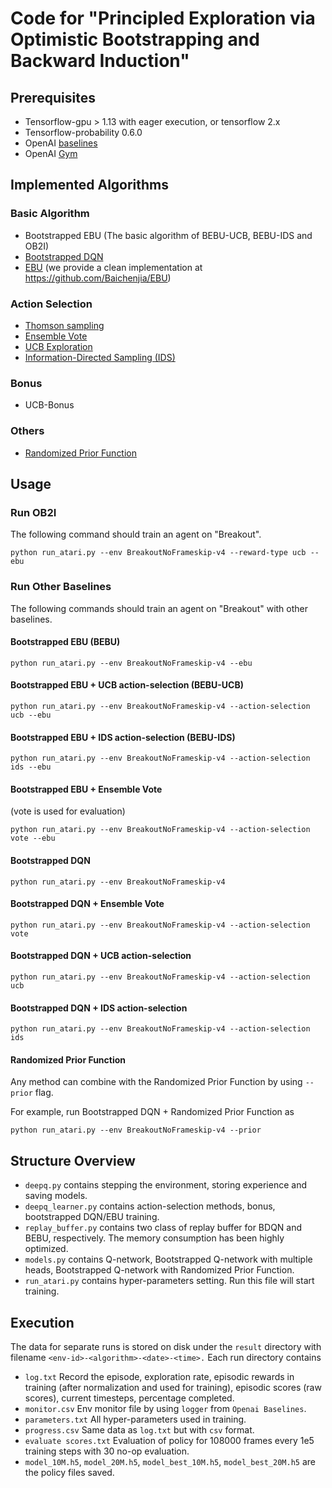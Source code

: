 # Code for "Principled Exploration via Optimistic Bootstrapping and Backward Induction"

## Prerequisites
- Tensorflow-gpu > 1.13 with eager execution, or tensorflow 2.x
- Tensorflow-probability 0.6.0
- OpenAI [baselines](https://github.com/openai/baselines)
- OpenAI [Gym](http://gym.openai.com/)

## Implemented Algorithms

### Basic Algorithm

- Bootstrapped EBU (The basic algorithm of BEBU-UCB, BEBU-IDS and OB2I)
- [Bootstrapped DQN](https://arxiv.org/abs/1602.04621)
- [EBU](https://arxiv.org/abs/1805.12375) 
(we provide a clean implementation at https://github.com/Baichenjia/EBU)

### Action Selection

- [Thomson sampling](https://arxiv.org/abs/1602.04621)
- [Ensemble Vote](https://arxiv.org/abs/1706.01502)
- [UCB Exploration](https://arxiv.org/abs/1706.01502)
- [Information-Directed Sampling (IDS)](https://arxiv.org/abs/1812.07544)

### Bonus

- UCB-Bonus

### Others

- [Randomized Prior Function](https://arxiv.org/abs/1806.03335) 

## Usage

### Run OB2I

The following command should train an agent on "Breakout".

`python run_atari.py --env BreakoutNoFrameskip-v4 --reward-type ucb --ebu`

### Run Other Baselines

The following commands should train an agent on "Breakout" with other baselines.

#### Bootstrapped EBU (BEBU)

`python run_atari.py --env BreakoutNoFrameskip-v4 --ebu`

#### Bootstrapped EBU + UCB action-selection (BEBU-UCB)

`python run_atari.py --env BreakoutNoFrameskip-v4 --action-selection ucb --ebu`

#### Bootstrapped EBU + IDS action-selection (BEBU-IDS)

`python run_atari.py --env BreakoutNoFrameskip-v4 --action-selection ids --ebu`

#### Bootstrapped EBU + Ensemble Vote 

(vote is used for evaluation)

`python run_atari.py --env BreakoutNoFrameskip-v4 --action-selection vote --ebu`

#### Bootstrapped DQN

`python run_atari.py --env BreakoutNoFrameskip-v4`

#### Bootstrapped DQN + Ensemble Vote

`python run_atari.py --env BreakoutNoFrameskip-v4 --action-selection vote`

#### Bootstrapped DQN + UCB action-selection

`python run_atari.py --env BreakoutNoFrameskip-v4 --action-selection ucb`

#### Bootstrapped DQN + IDS action-selection

`python run_atari.py --env BreakoutNoFrameskip-v4 --action-selection ids`

#### Randomized Prior Function

Any method can combine with the Randomized Prior Function by using `--prior` flag.

For example, run Bootstrapped DQN + Randomized Prior Function as

`python run_atari.py --env BreakoutNoFrameskip-v4 --prior`


## Structure Overview

- `deepq.py` contains stepping the environment, storing experience and saving models.
- `deepq_learner.py` contains action-selection methods, bonus, bootstrapped DQN/EBU training.
- `replay_buffer.py` contains two class of replay buffer for BDQN and BEBU, respectively. The memory consumption has been highly optimized.
- `models.py` contains Q-network, Bootstrapped Q-network with multiple heads, Bootstrapped Q-network with Randomized Prior Function.
- `run_atari.py` contains hyper-parameters setting. Run this file will start training.


## Execution

The data for separate runs is stored on disk under the `result` directory with filename 
`<env-id>-<algorithm>-<date>-<time>.` Each run directory contains
- `log.txt` Record the episode, exploration rate, episodic rewards in training 
(after normalization and used for training), episodic scores (raw scores), current timesteps, percentage completed.
- `monitor.csv` Env monitor file by using `logger` from `Openai Baselines`.
- `parameters.txt` All hyper-parameters used in training.
- `progress.csv` Same data as `log.txt` but with `csv` format.
- `evaluate scores.txt` Evaluation of policy for 108000 frames every 1e5 training steps with 30 no-op evaluation. 
- `model_10M.h5`, `model_20M.h5`, `model_best_10M.h5`, `model_best_20M.h5` are the policy files saved.
